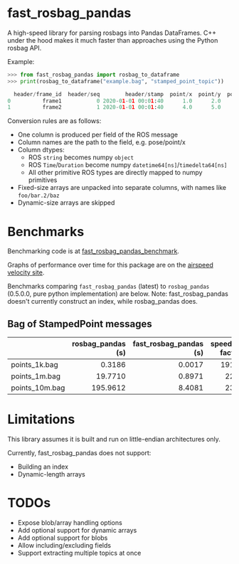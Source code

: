 # fast_rosbag_pandas

A high-speed library for parsing rosbags into Pandas DataFrames. C++ under the hood makes it much faster than approaches using the Python rosbag API.

Example:
```py
>>> from fast_rosbag_pandas import rosbag_to_dataframe
>>> print(rosbag_to_dataframe("example.bag", "stamped_point_topic"))

  header/frame_id  header/seq        header/stamp  point/x  point/y  point/z
0          frame1           0 2020-01-01 00:01:40      1.0      2.0      3.0
1          frame2           1 2020-01-01 00:01:40      4.0      5.0      6.0
```

Conversion rules are as follows:
  * One column is produced per field of the ROS message
  * Column names are the path to the field, e.g. pose/point/x
  * Column dtypes:
    * ROS `string` becomes numpy `object`
    * ROS `Time`/`Duration` become numpy `datetime64[ns]`/`timedelta64[ns]`
    * All other primitive ROS types are directly mapped to numpy primitives
  * Fixed-size arrays are unpacked into separate columns, with names like `foo/bar.2/baz`
  * Dynamic-size arrays are skipped

# Benchmarks

Benchmarking code is at [fast_rosbag_pandas_benchmark](https://github.com/samkhal/fast_rosbag_pandas_benchmark).

Graphs of performance over time for this package are on the [airspeed velocity site](https://samkhal.github.io/fast_rosbag_pandas_benchmark).

Benchmarks comparing `fast_rosbag_pandas` (latest) to `rosbag_pandas` (0.5.0.0, pure python implementation) are below.
Note: fast_rosbag_pandas doesn't currently construct an index, while rosbag_pandas does.

## Bag of StampedPoint messages
|                |   rosbag_pandas (s) |   fast_rosbag_pandas (s) |   speedup factor |
|:---------------|--------------------:|-------------------------:|-----------------:|
| points_1k.bag  |              0.3186 |                   0.0017 |            191.6 |
| points_1m.bag  |             19.7710 |                   0.8971 |             22.0 |
| points_10m.bag |            195.9612 |                   8.4081 |             23.3 |

# Limitations
This library assumes it is built and run on little-endian architectures only.

Currently, fast_rosbag_pandas does not support:
* Building an index
* Dynamic-length arrays

# TODOs
* Expose blob/array handling options
* Add optional support for dynamic arrays 
* Add optional support for blobs
* Allow including/excluding fields
* Support extracting multiple topics at once